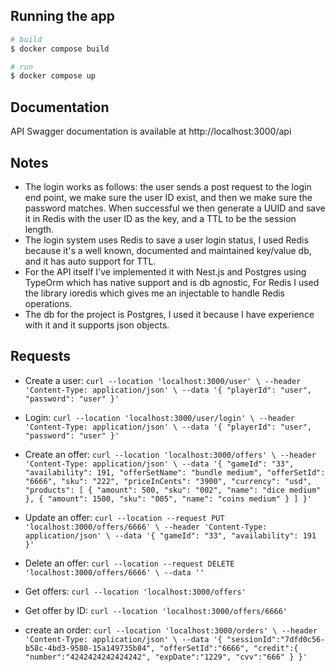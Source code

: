 

## Running the app

```bash
# build
$ docker compose build

# run
$ docker compose up
```

## Documentation

API Swagger documentation is available at http://localhost:3000/api

## Notes

* The login works as follows: the user sends a post request to the login end point, we make sure the user ID exist, and then we make sure the password matches. When successful we then generate a UUID and save it in Redis with the user ID as the key, and a TTL to be the session length. 
* The login system uses Redis to save a user login status, I used Redis because it's a well known, documented and maintained key/value db, and it has auto support for TTL.
* For the API itself I've implemented it with Nest.js and Postgres using TypeOrm which has native support and is db agnostic, For Redis I used the library ioredis which gives me an injectable to handle Redis operations.
* The db for the project is Postgres, I used it because I have experience with it and it supports json objects.


## Requests

* Create a user:  `curl --location 'localhost:3000/user' \
  --header 'Content-Type: application/json' \
  --data '{
  "playerId": "user",
  "password": "user"
  }'`
  
* Login:  `curl --location 'localhost:3000/user/login' \
  --header 'Content-Type: application/json' \
  --data '{
  "playerId": "user",
  "password": "user"
  }'`
  
* Create an offer:  `curl --location 'localhost:3000/offers' \
--header 'Content-Type: application/json' \
--data '{
"gameId": "33",
"availability": 191,
"offerSetName": "bundle medium",
"offerSetId": "6666",
"sku": "222",
"priceInCents": "3900",
"currency": "usd",
"products": [
{
"amount": 500,
"sku": "002",
"name": "dice medium"
},
{
"amount": 1500,
"sku": "005",
"name": "coins medium"
}
]
}'`
   
* Update an offer: `curl --location --request PUT 'localhost:3000/offers/6666' \
  --header 'Content-Type: application/json' \
  --data '{
  "gameId": "33",
  "availability": 191 }'`

* Delete an offer: `curl --location --request DELETE 'localhost:3000/offers/6666' \
  --data ''`
  
* Get offers: `curl --location 'localhost:3000/offers'`

* Get offer by ID:  `curl --location 'localhost:3000/offers/6666'`

* create an order: `curl --location 'localhost:3000/orders' \
  --header 'Content-Type: application/json' \
  --data '{
  "sessionId":"7dfd0c56-b58c-4bd3-9580-15a149735b84",
  "offerSetId":"6666",
  "credit":{
  "number":"4242424242424242",
  "expDate":"1229",
  "cvv":"666"
  }
  }'`